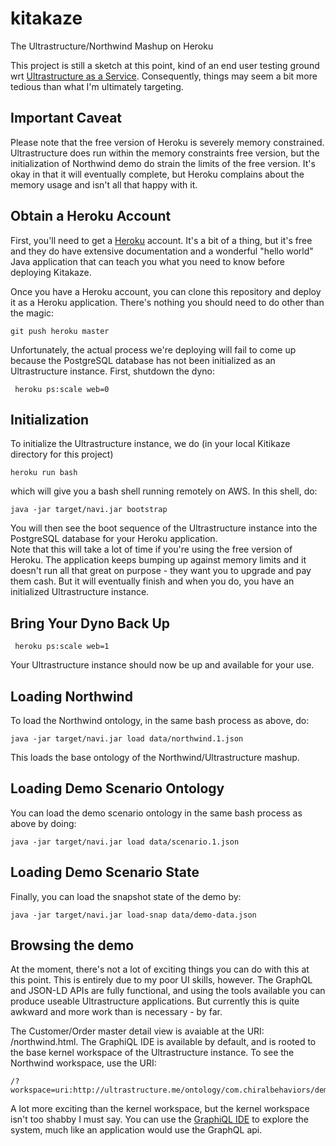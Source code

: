 # kitakaze
The Ultrastructure/Northwind Mashup on Heroku

This project is still a sketch at this point, kind of an end user testing 
ground wrt [Ultrastructure as a Service](https://github.com/ChiralBehaviors/Ultrastructure/wiki).  Consequently, 
things may seem a bit more tedious than what I'm ultimately targeting.

## Important Caveat

Please note that the free version of Heroku is severely memory constrained.  Ultrastructure does run within the memory constraints free version, but
the initialization of Northwind demo do strain the limits of the free version.  It's okay in that it will eventually complete,
 but Heroku complains about the memory usage and isn't all that happy with it.
 
## Obtain a Heroku Account

First, you'll need to get a [Heroku](http://heroku.com) account.  It's a bit of a thing, but it's free and 
they do have extensive documentation and a wonderful "hello world" Java application that can teach you
what you need to know before deploying Kitakaze.

Once you have a Heroku account, you can clone this repository and deploy it as a Heroku application.  There's nothing 
you should need to do other than the magic:

    git push heroku master
    
Unfortunately, the actual process we're deploying will fail to come up because the PostgreSQL database has not been 
initialized as an Ultrastructure instance.  First, shutdown the dyno:

     heroku ps:scale web=0

## Initialization

To initialize the Ultrastructure instance, we do (in your local Kitikaze directory for this project)

    heroku run bash
    
which will give you a bash shell running remotely on AWS.  In this shell, do:

    java -jar target/navi.jar bootstrap
    
You will then see the boot sequence of the Ultrastructure instance into the PostgreSQL database for your Heroku application.  
Note that this will take a lot of time if you're using the free version of Heroku.  The application keeps bumping up against memory limits and 
it doesn't run all that great on purpose - they want you to upgrade and pay them cash.  But it will eventually finish and when you do, you have an
initialized Ultrastructure instance.  
    
## Bring Your Dyno Back Up

     heroku ps:scale web=1

Your Ultrastructure instance should now be up and available for your use.

## Loading Northwind

To load the Northwind ontology, in the same bash process as above, do:

    java -jar target/navi.jar load data/northwind.1.json
    
This loads the base ontology of the Northwind/Ultrastructure mashup.

## Loading Demo Scenario Ontology

You can load the demo scenario ontology in the same bash process as above by doing:

    java -jar target/navi.jar load data/scenario.1.json
    
## Loading Demo Scenario State

Finally, you can load the snapshot state of the demo by:

    java -jar target/navi.jar load-snap data/demo-data.json
    
## Browsing the demo

At the moment, there's not a lot of exciting things you can do with this at this point.  This is entirely due to my
poor UI skills, however.  The GraphQL and JSON-LD APIs are fully functional, and using the tools available you can
produce useable Ultrastructure applications.  But currently this is quite awkward and more work than is necessary - by far.

The Customer/Order master detail view is avaiable at the URI: /northwind.html.  The GraphiQL IDE is available by default, and is 
rooted to the base kernel workspace of the Ultrastructure instance.  To see the Northwind workspace, use the URI:

    /?workspace=uri:http://ultrastructure.me/ontology/com.chiralbehaviors/demo/northwind
    
A lot more exciting than the kernel workspace, but the kernel workspace isn't too shabby I must say.  You can use the [GraphiQL IDE](https://github.com/graphql/graphiql)
to explore the system, much like an application would use the GraphQL api.